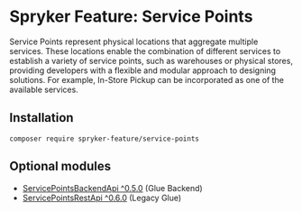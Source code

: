 # Spryker Feature: Service Points

Service Points represent physical locations that aggregate multiple services. These locations enable the combination of different services to establish a variety of service points, such as warehouses or physical stores, providing developers with a flexible and modular approach to designing solutions. For example, In-Store Pickup can be incorporated as one of the available services.

## Installation

```
composer require spryker-feature/service-points
```

## Optional modules
- [ServicePointsBackendApi ^0.5.0](https://github.com/spryker/service-points-backend-api) (Glue Backend)
- [ServicePointsRestApi ^0.6.0](https://github.com/spryker/service-points-rest-api) (Legacy Glue)
